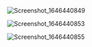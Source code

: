 ![Screenshot_1646440849](https://user-images.githubusercontent.com/70937846/156907478-2cfbfd5a-056f-409f-99e5-de2991c9685e.png)

![Screenshot_1646440853](https://user-images.githubusercontent.com/70937846/156907484-0387d4d3-205f-4a2a-99dc-6c1f43fa8fd4.png)

![Screenshot_1646440855](https://user-images.githubusercontent.com/70937846/156907486-1923424c-a167-4837-9da3-674243bd34dc.png)
